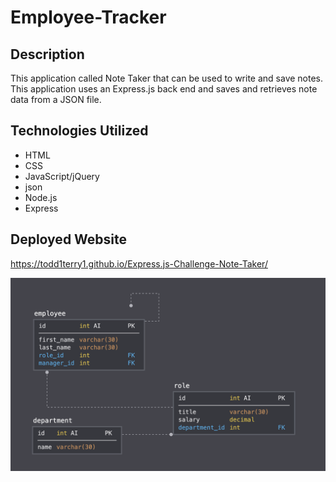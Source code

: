 # Employee-Tracker

## Description 
This application called Note Taker that can be used to write and save notes. This application uses an Express.js back end and saves and retrieves note data from a JSON file.

## Technologies Utilized

* HTML
* CSS
* JavaScript/jQuery
* json
* Node.js
* Express

## Deployed Website
https://todd1terry1.github.io/Express.js-Challenge-Note-Taker/

![Todd's Team-Profile Generator](assets/images/sql.png)
